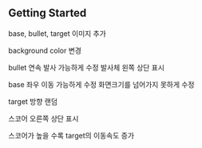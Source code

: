 ## Getting Started

base, bullet, target 이미지 추가

background color 변경

bullet 연속 발사 가능하게 수정
발사체 왼쪽 상단 표시

base 좌우 이동 가능하게 수정
화면크기를 넘어가지 못하게 수정

target 방향 랜덤

스코어 오른쪽 상단 표시 

스코어가 높을 수록 target의 이동속도 증가
